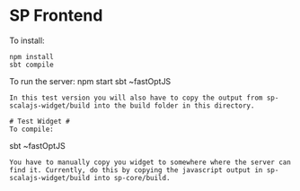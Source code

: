 # SP Frontend #
To install:
```
npm install
sbt compile

```
To run the server:
npm start
sbt ~fastOptJS
```
In this test version you will also have to copy the output from sp-scalajs-widget/build into the build folder in this directory.

# Test Widget #
To compile:
```
sbt ~fastOptJS
```
You have to manually copy you widget to somewhere where the server can find it. Currently, do this by copying the javascript output in sp-scalajs-widget/build into sp-core/build.